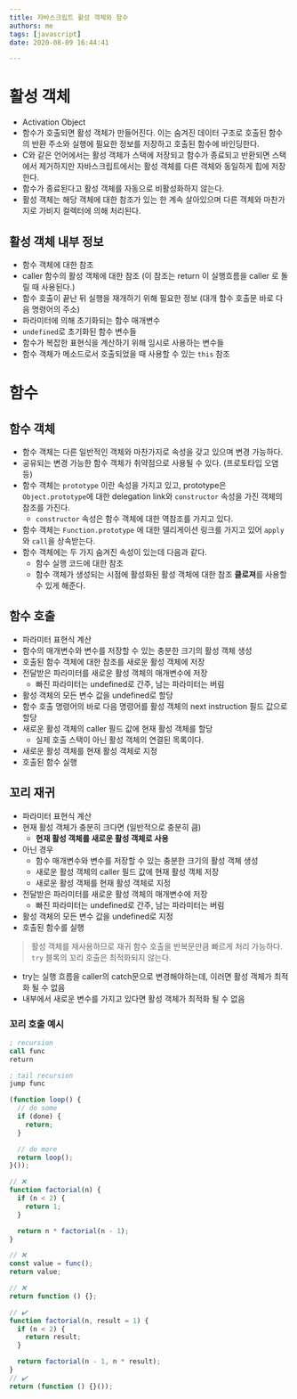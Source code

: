 ```yaml
---
title: 자바스크립트 활성 객체와 함수
authors: me
tags: [javascript]
date: 2020-08-09 16:44:41

---
```


# 활성 객체

- Activation Object
- 함수가 호출되면 활성 객체가 만들어진다. 이는 숨겨진 데이터 구조로 호출된 함수의 반환 주소와 실행에 필요한 정보를 저장하고 호출된 함수에 바인딩한다.
- C와 같은 언어에서는 활성 객체가 스택에 저장되고 함수가 종료되고 반환되면 스택에서 제거하지만 자바스크립트에서는 활성 객체를 다른 객체와 동일하게 힙에 저장한다.
- 함수가 종료된다고 활성 객체를 자동으로 비활성화하지 않는다.
- 활성 객체는 해당 객체에 대한 참조가 있는 한 계속 살아있으며 다른 객체와 마찬가지로 가비지 컬렉터에 의해 처리된다.

## 활성 객체 내부 정보

- 함수 객체에 대한 참조
- caller 함수의 활성 객체에 대한 참조 (이 참조는 return 이 실행흐름을 caller 로 돌릴 때 사용된다.)
- 함수 호출이 끝난 뒤 실행을 재개하기 위해 필요한 정보 (대개 함수 호출문 바로 다음 명령어의 주소)
- 파라미터에 의해 초기화되는 함수 매개변수
- `undefined`로 초기화된 함수 변수들
- 함수가 복잡한 표현식을 계산하기 위해 임시로 사용하는 변수들
- 함수 객체가 메소드로서 호출되었을 때 사용할 수 있는 `this` 참조

# 함수

## 함수 객체

- 함수 객체는 다른 일반적인 객체와 마찬가지로 속성을 갖고 있으며 변경 가능하다.
- 공유되는 변경 가능한 함수 객체가 취약점으로 사용될 수 있다. (프로토타입 오염 등)
- 함수 객체는 `prototype` 이란 속성을 가지고 있고, prototype은 `Object.prototype`에 대한 delegation link와 `constructor` 속성을 가진 객체의 참조를 가진다.
  - `constructor` 속성은 함수 객체에 대한 역참조를 가지고 있다.
- 함수 객체는 `Function.prototype` 에 대한 델리게이션 링크를 가지고 있어 `apply`와 `call`을 상속받는다.
- 함수 객체에는 두 가지 숨겨진 속성이 있는데 다음과 같다.
  - 함수 실행 코드에 대한 참조
  - 함수 객체가 생성되는 시점에 활성화된 활성 객체에 대한 참조 **클로져**를 사용할 수 있게 해준다.

## 함수 호출

- 파라미터 표현식 계산
- 함수의 매개변수와 변수를 저장할 수 있는 충분한 크기의 활성 객체 생성
- 호출된 함수 객체에 대한 참조를 새로운 활성 객체에 저장
- 전달받은 파라미터를 새로운 활성 객체의 매개변수에 저장
  - 빠진 파라미터는 undefined로 간주, 남는 파라미터는 버림
- 활성 객체의 모든 변수 값을 undefined로 할당
- 함수 호출 명령어의 바로 다음 명령어를 활성 객체의 next instruction 필드 값으로 할당
- 새로운 활성 객체의 caller 필드 값에 현재 활성 객체를 할당
  - 실제 호출 스택이 아닌 활성 객체의 연결된 목록이다.
- 새로운 활성 객체를 현재 활성 객체로 지정
- 호출된 함수 실행

## 꼬리 재귀

- 파라미터 표현식 계산
- 현재 활성 객체가 충분히 크다면 (일반적으로 충분히 큼)
  - **현재 활성 객체를 새로운 활성 객체로 사용**
- 아닌 경우
  - 함수 매개변수와 변수를 저장할 수 있는 충분한 크기의 활성 객체 생성
  - 새로운 활성 객체의 caller 필드 값에 현재 활성 객체 저장
  - 새로운 활성 객체를 현재 활성 객체로 지정
- 전달받은 파라미터를 새로운 활성 객체의 매개변수에 저장
  - 빠진 파라미터는 undefined로 간주, 남는 파라미터는 버림
- 활성 객체의 모든 변수 값을 undefined로 지정
- 호출된 함수를 실행

> 활성 객체를 재사용하므로 재귀 함수 호출을 반복문만큼 빠르게 처리 가능하다.
> `try` 블록의 꼬리 호출은 최적화되지 않는다.

- try는 실행 흐름을 caller의 catch문으로 변경해야하는데, 이러면 활성 객체가 최적화 될 수 없음
- 내부에서 새로운 변수를 가지고 있다면 활성 객체가 최적화 될 수 없음

### 꼬리 호출 예시

``` nasm
; recursion
call func
return

; tail recursion
jump func
```

``` js
(function loop() {
  // do some
  if (done) {
    return;
  }

  // do more
  return loop();
}());
```

``` js
// ❌
function factorial(n) {
  if (n < 2) {
    return 1;
  }

  return n * factorial(n - 1);
}

// ❌
const value = func();
return value;

// ❌
return function () {};

// ✔️
function factorial(n, result = 1) {
  if (n < 2) {
    return result;
  }

  return factorial(n - 1, n * result);
}
// ✔️
return (function () {}());
```
